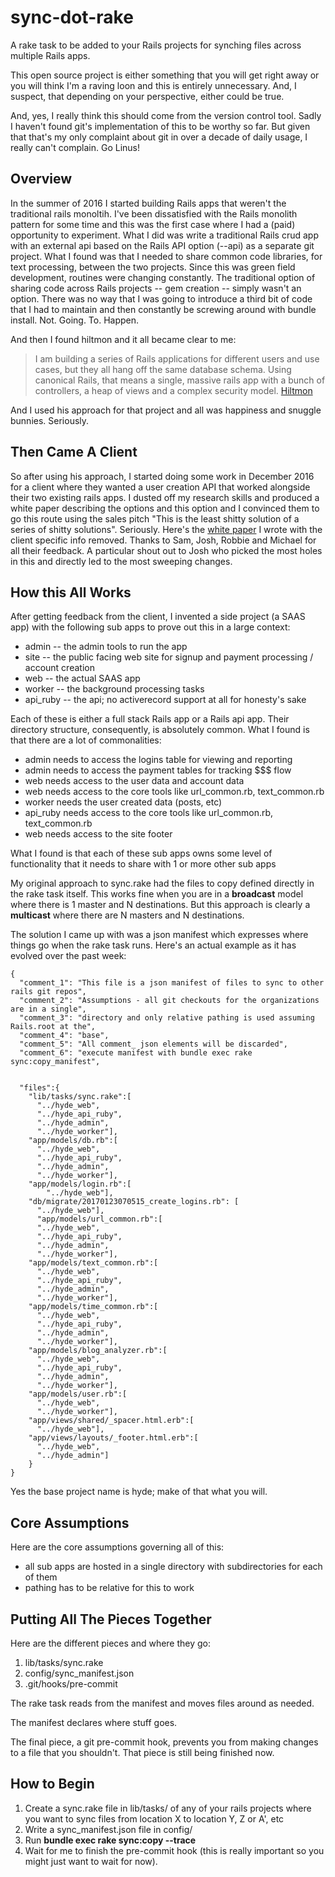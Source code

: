 # sync-dot-rake
A rake task to be added to your Rails projects for synching files across multiple Rails apps.

This open source project is either something that you will get right away or you will think I'm a raving loon and this is entirely unnecessary.  And, I suspect, that depending on your perspective, either could be true.  

And, yes, I really think this should come from the version control tool.  Sadly I haven't found git's implementation of this to be worthy so far.  But given that that's my only complaint about git in over a decade of daily usage, I really can't complain.  Go Linus!

## Overview

In the summer of 2016 I started building Rails apps that weren't the traditional rails monoltih.  I've been dissatisfied with the Rails monolith pattern for some time and this was the first case where I had a (paid) opportunity to experiment.  What I did was write a traditional Rails crud app with an external api based on the  Rails API option (--api)  as a separate git project.  What I found was that I needed to share common code libraries, for text processing, between the two projects.  Since this was green field development, routines were changing constantly.  The traditional option of sharing code across Rails projects -- gem creation -- simply wasn't an option.  There was no way that I was going to introduce a third bit of code that I had to maintain and then constantly be screwing around with bundle install.  Not.  Going.  To.  Happen.

And then I found hiltmon and it all became clear to me:

> I am building a series of Rails applications for different users and use cases, but they all hang off the same database schema. Using canonical Rails, that means a single, massive rails app with a bunch of controllers, a heap of views and a complex security model. [Hiltmon](http://hiltmon.com/blog/2013/10/14/rails-tricks-sharing-the-model/)

And I used his approach for that project and all was happiness and snuggle bunnies. Seriously.

## Then Came A Client

So after using his approach, I started doing some work in December 2016 for a client where they wanted a user creation API that worked alongside their two existing rails apps.  I dusted off my research skills and produced a white paper describing the options and this option and I convinced them to go this route using the sales pitch "This is the least shitty solution of a series of shitty solutions".  Seriously.  Here's the [white paper](to_git_or_not_to_git_technical_spec.md) I wrote with the client specific info removed.  Thanks to Sam, Josh, Robbie and Michael for all their feedback.  A particular shout out to Josh who picked the most holes in this and directly led to the most sweeping changes.

## How this All Works

After getting feedback from the client, I invented a side project (a SAAS app) with the following sub apps to prove out this in a large context:

* admin -- the admin tools to run the app
* site -- the public facing web site for signup and payment processing / account creation
* web -- the actual SAAS app 
* worker -- the background processing tasks
* api_ruby -- the api; no activerecord support at all for honesty's sake

Each of these is either a full stack Rails app or a Rails api app.  Their directory structure, consequently, is absolutely common.  What I found is that there are a lot of commonalities: 

* admin needs to access the logins table for viewing and reporting
* admin needs to access the payment tables for tracking $$$ flow
* web needs access to the user data and account data
* web needs access to the core tools like url_common.rb, text_common.rb 
* worker needs the user created data (posts, etc)
* api_ruby needs access to the core tools like url_common.rb, text_common.rb 
* web needs access to the site footer

What I found is that each of these sub apps owns some level of functionality that it needs to share with 1 or more other sub apps

My original approach to sync.rake had  the files to copy defined directly in the rake task itself.  This works fine when you are in a **broadcast** model where there is 1 master and N destinations.  But this approach is clearly a **multicast**  where there are N masters and N destinations.

The solution I came up with was a json manifest which expresses where things go when the rake task runs.  Here's an actual example as it has evolved over the past week:

    {
      "comment_1": "This file is a json manifest of files to sync to other rails git repos",
      "comment_2": "Assumptions - all git checkouts for the organizations are in a single",
      "comment_3": "directory and only relative pathing is used assuming Rails.root at the",
      "comment_4": "base",
      "comment_5": "All comment_ json elements will be discarded",
      "comment_6": "execute manifest with bundle exec rake sync:copy_manifest",

  
      "files":{
        "lib/tasks/sync.rake":[
          "../hyde_web",
          "../hyde_api_ruby",
          "../hyde_admin",
          "../hyde_worker"],
        "app/models/db.rb":[
          "../hyde_web",
          "../hyde_api_ruby",
          "../hyde_admin",
          "../hyde_worker"],
        "app/models/login.rb":[
            "../hyde_web"],
        "db/migrate/20170123070515_create_logins.rb": [
          "../hyde_web"],
          "app/models/url_common.rb":[
          "../hyde_web",
          "../hyde_api_ruby",
          "../hyde_admin",
          "../hyde_worker"],
        "app/models/text_common.rb":[
          "../hyde_web",
          "../hyde_api_ruby",
          "../hyde_admin",
          "../hyde_worker"],
        "app/models/time_common.rb":[
          "../hyde_web",
          "../hyde_api_ruby",
          "../hyde_admin",
          "../hyde_worker"],
        "app/models/blog_analyzer.rb":[
          "../hyde_web",
          "../hyde_api_ruby",
          "../hyde_admin",
          "../hyde_worker"],
        "app/models/user.rb":[
          "../hyde_web",
          "../hyde_worker"],      
        "app/views/shared/_spacer.html.erb":[
          "../hyde_web"],
        "app/views/layouts/_footer.html.erb":[
          "../hyde_web",
          "../hyde_admin"]   
        }
    }
    
Yes the base project name is hyde; make of that what you will.

## Core Assumptions

Here are the core assumptions governing all of this:

* all sub apps are hosted in a single directory with subdirectories for each of them
* pathing has to be relative for this to work

## Putting All The Pieces Together

Here are the different pieces and where they go:

1.  lib/tasks/sync.rake
2.  config/sync_manifest.json
3. .git/hooks/pre-commit

The rake task reads from the manifest and moves files around as needed.

The manifest declares where stuff goes.

The final piece, a git pre-commit hook, prevents you from making changes to a file that you shouldn't.  That piece is still being finished now.

## How to Begin

1.  Create a sync.rake file in lib/tasks/ of any of your rails projects where you want to sync files from location X to location Y, Z or A', etc
2.  Write a sync_manifest.json file in config/
3. Run **bundle exec rake sync:copy --trace**
4. Wait for me to finish the pre-commit hook (this is really important so you might just want to wait for now).